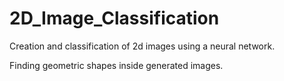 # 2D_Image_Classification
Creation and classification of 2d images using a neural network.

Finding geometric shapes inside generated images.
